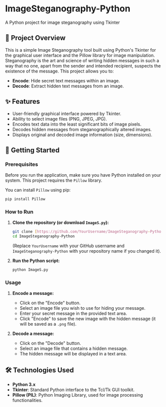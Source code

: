 # ImageSteganography-Python
A Python project for image steganography using Tkinter
## 🎨 Project Overview

This is a simple Image Steganography tool built using Python's Tkinter for the graphical user interface and the Pillow library for image manipulation. Steganography is the art and science of writing hidden messages in such a way that no one, apart from the sender and intended recipient, suspects the existence of the message. This project allows you to:

* **Encode**: Hide secret text messages within an image.
* **Decode**: Extract hidden text messages from an image.

## ✨ Features

* User-friendly graphical interface powered by Tkinter.
* Ability to select image files (PNG, JPEG, JPG).
* Encodes text data into the least significant bits of image pixels.
* Decodes hidden messages from steganographically altered images.
* Displays original and decoded image information (size, dimensions).

## 🚀 Getting Started

### Prerequisites

Before you run the application, make sure you have Python installed on your system. This project requires the `Pillow` library.

You can install `Pillow` using pip:

```bash
pip install Pillow
````

### How to Run

1.  **Clone the repository (or download `ImageS.py`):**

    ```bash
    git clone [https://github.com/YourUsername/ImageSteganography-Python.git](https://github.com/YourUsername/ImageSteganography-Python.git)
    cd ImageSteganography-Python
    ```

    (Replace `YourUsername` with your GitHub username and `ImageSteganography-Python` with your repository name if you changed it).

2.  **Run the Python script:**

    ```bash
    python ImageS.py
    ```

### Usage

1.  **Encode a message:**

      * Click on the "Encode" button.
      * Select an image file you wish to use for hiding your message.
      * Enter your secret message in the provided text area.
      * Click "Encode" to save the new image with the hidden message (it will be saved as a `.png` file).

2.  **Decode a message:**

      * Click on the "Decode" button.
      * Select an image file that contains a hidden message.
      * The hidden message will be displayed in a text area.

## 🛠 Technologies Used

  * **Python 3.x**
  * **Tkinter**: Standard Python interface to the Tcl/Tk GUI toolkit.
  * **Pillow (PIL)**: Python Imaging Library, used for image processing functionalities.
